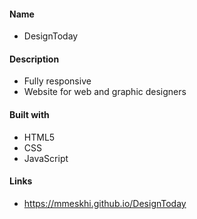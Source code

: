 #### Name

- DesignToday

#### Description

- Fully responsive
- Website for web and graphic designers

#### Built with

- HTML5
- CSS
- JavaScript

#### Links

- https://mmeskhi.github.io/DesignToday
